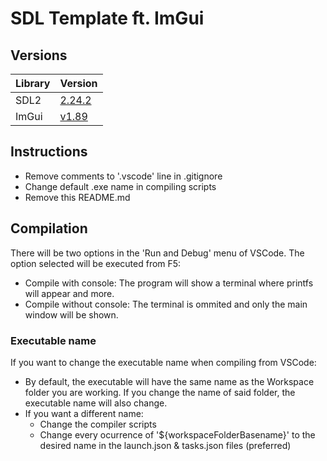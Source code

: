 # SDL Template ft. ImGui

## Versions

| Library | Version                                                                 |
| ------- | ----------------------------------------------------------------------- |
| SDL2    | [2.24.2](https://github.com/libsdl-org/SDL/releases/tag/release-2.24.2) |
| ImGui   | [v1.89](https://github.com/ocornut/imgui/releases/tag/v1.89)            |

## Instructions

- Remove comments to '.vscode' line in .gitignore
- Change default .exe name in compiling scripts
- Remove this README.md

## Compilation

There will be two options in the 'Run and Debug' menu of VSCode. The option selected will be executed from F5:

- Compile with console: The program will show a terminal where printfs will appear and more.
- Compile without console: The terminal is ommited and only the main window will be shown.

### Executable name

If you want to change the executable name when compiling from VSCode:

- By default, the executable will have the same name as the Workspace folder you are working. If you change the name of said folder, the executable name will also change.
- If you want a different name:
  - Change the compiler scripts
  - Change every ocurrence of '${workspaceFolderBasename}' to the desired name in the launch.json & tasks.json files (preferred)
